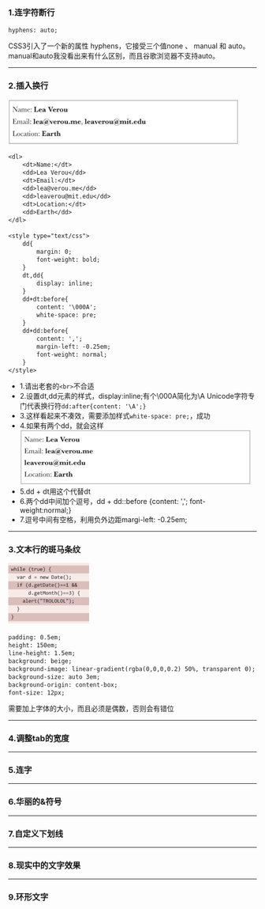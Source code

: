 ### 1.连字符断行
	
	hyphens: auto;

CSS3引入了一个新的属性 hyphens，它接受三个值none 、 manual 和 auto。manual和auto我没看出来有什么区别，而且谷歌浏览器不支持auto。

----------

### 2.插入换行
<img src="imgs/001.png" />

	<dl>
		<dt>Name:</dt>
		<dd>Lea Verou</dd>
		<dt>Email:</dt>
		<dd>lea@verou.me</dd>
		<dd>leaverou@mit.edu</dd>
		<dt>Location:</dt>
		<dd>Earth</dd>
	</dl>

	<style type="text/css">
		dd{
			margin: 0;
			font-weight: bold;
		}
		dt,dd{
			display: inline;
		}
		dd+dt:before{
			content: '\000A';
			white-space: pre;
		}
		dd+dd:before{
			content: ',';
			margin-left: -0.25em;
			font-weight: normal;
		}
	</style>

- 1.请出老套的`<br>`不合适
- 2.设置dt,dd元素的样式，display:inline;有个\000A简化为\A Unicode字符专门代表换行符`dd:after{content: '\A';}`
- 3.这样看起来不凑效，需要添加样式`white-space: pre;`，成功
- 4.如果有两个dd，就会这样<img src="imgs/002.png" />
- 5.dd + dt用这个代替dt
- 6.两个dd中间加个逗号，dd + dd::before {content: ','; font-weight:normal;}
- 7.逗号中间有空格，利用负外边距margi-left: -0.25em;

----------

### 3.文本行的斑马条纹
<img src="imgs/003.png" />

	padding: 0.5em;
	height: 150em;
	line-height: 1.5em;
	background: beige;
	background-image: linear-gradient(rgba(0,0,0,0.2) 50%, transparent 0);
	background-size: auto 3em;
	background-origin: content-box;
	font-size: 12px;

需要加上字体的大小，而且必须是偶数，否则会有错位

----------

### 4.调整tab的宽度

----------

### 5.连字


----------

### 6.华丽的&符号

----------

### 7.自定义下划线

----------

### 8.现实中的文字效果


----------

### 9.环形文字










